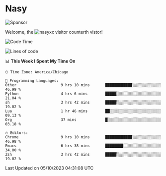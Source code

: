 # Nasy

<!--
<p align="center">
<img height="200" src="https://github-readme-stats.vercel.app/api?username=nasyxx&count_private=true&show_icons=true&theme=dracula&include_all_commits=true"/>
<img height="200" src="https://github-readme-stats.vercel.app/api/top-langs/?username=nasyxx&theme=dracula&hide=html,jupyter+notebook&count_private=true&show_icons=true"/>
</p>

  
----------------
-->

![Sponsor](https://img.shields.io/static/v1.svg?label=Sponsor&message=%E2%9D%A4&logo=GitHub&style=flat&color=pink)
 
Welcome, the ![nasyxx visitor counter](https://count.getloli.com/get/@nasyxx?theme=rule34)th vistor!
 
<!--START_SECTION:waka-->
![Code Time](http://img.shields.io/badge/Code%20Time-3%2C755%20hrs%2014%20mins-blue)

![Lines of code](https://img.shields.io/badge/From%20Hello%20World%20I%27ve%20Written-6.3%20million%20lines%20of%20code-blue)

📊 **This Week I Spent My Time On** 

```text
🕑︎ Time Zone: America/Chicago

💬 Programming Languages: 
Other                    9 hrs 10 mins       ████████████░░░░░░░░░░░░░   46.99 % 
Python                   4 hrs 6 mins        █████░░░░░░░░░░░░░░░░░░░░   21.04 % 
sh                       3 hrs 42 mins       █████░░░░░░░░░░░░░░░░░░░░   19.02 % 
Lua                      1 hr 46 mins        ██░░░░░░░░░░░░░░░░░░░░░░░   09.13 % 
Org                      37 mins             █░░░░░░░░░░░░░░░░░░░░░░░░   03.18 % 

🔥 Editors: 
Chrome                   9 hrs 10 mins       ████████████░░░░░░░░░░░░░   46.98 % 
Emacs                    6 hrs 38 mins       ████████░░░░░░░░░░░░░░░░░   34.00 % 
Zsh                      3 hrs 42 mins       █████░░░░░░░░░░░░░░░░░░░░   19.02 % 
```


 Last Updated on 05/10/2023 04:31:08 UTC
<!--END_SECTION:waka-->

<!-- ![visitors](https://visitor-badge.laobi.icu/badge?page_id=nasyxx.nasyxx) -->
